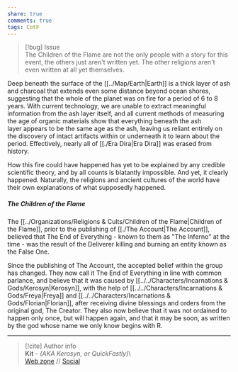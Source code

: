 ```yaml
---  
share: true  
comments: true  
tags: CotF  
---  
```

> [!bug] Issue  
> The Children of the Flame are not the only people with a story for this event, the others just aren't written yet. The other religions aren't even written at all yet themselves.  
  
Deep beneath the surface of the [[../Map/Earth|Earth]] is a thick layer of ash and charcoal that extends even some distance beyond ocean shores, suggesting that the whole of the planet was on fire for a period of 6 to 8 years. With current technology, we are unable to extract meaningful information from the ash layer itself, and all current methods of measuring the age of organic materials show that everything beneath the ash layer appears to be the same age as the ash, leaving us reliant entirely on the discovery of intact artifacts within or underneath it to learn about the period. Effectively, nearly all of [[./Era Dira|Era Dira]] was erased from history.  
  
How this fire could have happened has yet to be explained by any credible scientific theory, and by all counts is blatantly impossible. And yet, it clearly happened. Naturally, the religions and ancient cultures of the world have their own explanations of what supposedly happened.  
  
##### The Children of the Flame  
  
The [[../Organizations/Religions & Cults/Children of the Flame|Children of the Flame]], prior to the publishing of [[./The Account|The Account]], believed that The End of Everything - known to them as "The Inferno" at the time - was the result of the Deliverer killing and burning an entity known as the False One.  
  
Since the publishing of The Account, the accepted belief within the group has changed. They now call it The End of Everything in line with common parlance, and believe that it was caused by [[../../Characters/Incarnations & Gods/Kerosyn|Kerosyn]], with the help of [[../../Characters/Incarnations & Gods/Freya|Freya]] and [[../../Characters/Incarnations & Gods/Florian|Florian]], after receiving divine blessings and orders from the original god, The Creator. They also now believe that it was not ordained to happen only once, but will happen again, and that it may be soon, as written by the god whose name we only know begins with R.  
  
-----  
> [!cite] Author info  
> **Kit** - *(AKA Kerosyn, or QuickFastly)*\  
> [Web zone](https://kerosyn.link) // [Social](https://a.tripulse.link/@kit)